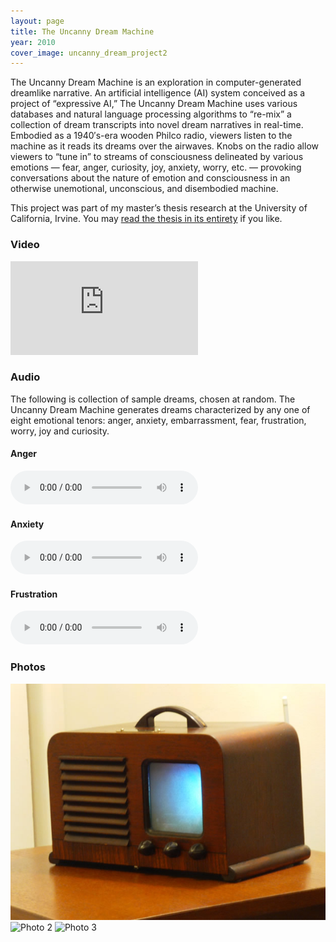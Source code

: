 ```yaml
---
layout: page
title: The Uncanny Dream Machine
year: 2010
cover_image: uncanny_dream_project2
---
```


The Uncanny Dream Machine is an exploration in computer-generated dreamlike narrative. An artificial intelligence (AI) system conceived as a project of “expressive AI,” The Uncanny Dream Machine uses various databases and natural language processing algorithms to “re-mix” a collection of dream transcripts into novel dream narratives in real-time. Embodied as a 1940′s-era wooden Philco radio, viewers listen to the machine as it reads its dreams over the airwaves. Knobs on the radio allow viewers to “tune in” to streams of consciousness delineated by various emotions — fear, anger, curiosity, joy, anxiety, worry, etc. — provoking conversations about the nature of emotion and consciousness in an otherwise unemotional, unconscious, and disembodied machine.

This project was part of my master’s thesis research at the University of California, Irvine. You may [read the thesis in its entirety](/assets/voisen_computational_dream_narrative.pdf) if you like.

### Video

<div class="video">
<iframe src="https://player.vimeo.com/video/12502610?title=0&amp;byline=0&amp;portrait=0&amp;color=cc0000" frameborder="0" webkitAllowFullScreen mozallowfullscreen allowFullScreen></iframe>
</div>

### Audio

The following is collection of sample dreams, chosen at random. The Uncanny Dream Machine generates dreams characterized by any one of eight emotional tenors: anger, anxiety, embarrassment, fear, frustration, worry, joy and curiosity.

#### Anger

<audio controls>
  <source src="/assets/anger.mp3" type="audio/mpeg">
</audio>

#### Anxiety

<audio controls>
  <source src="/assets/anxiety.mp3" type="audio/mpeg">
</audio>

#### Frustration

<audio controls>
  <source src="/assets/frustration.mp3" type="audio/mpeg">
</audio>


### Photos

<img src="/images/uncanny_dream_photo1.jpg" alt="Photo 1" class="framed" />

<img src="/images/uncanny_dream_photo2.jpg" alt="Photo 2" class="framed" />

<img src="/images/uncanny_dream_photo3.jpg" alt="Photo 3" class="framed" />

